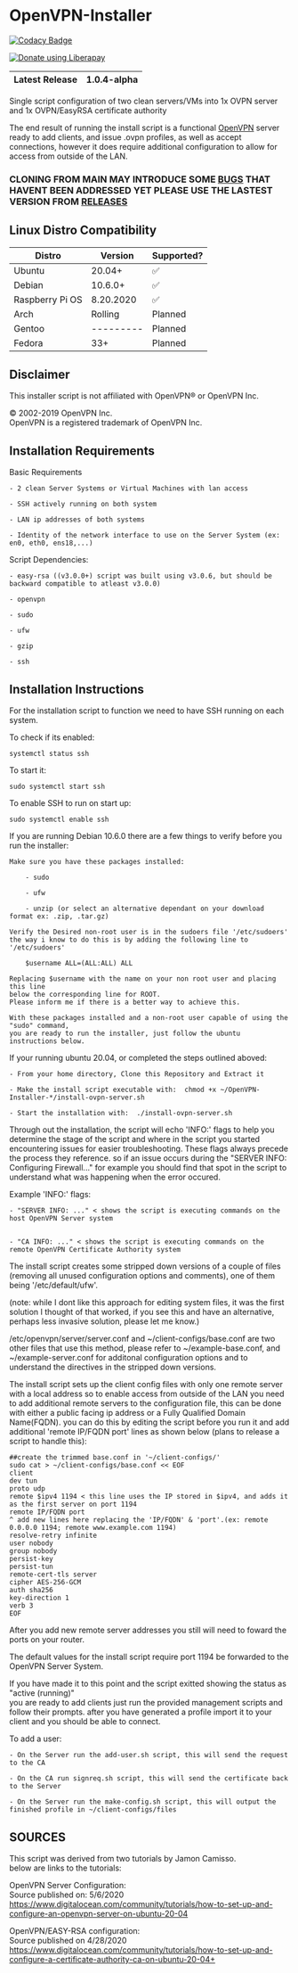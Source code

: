 # OpenVPN-Installer

[![Codacy Badge](https://api.codacy.com/project/badge/Grade/2e6459bb5b184250a1849a0e42aefa2f)](https://app.codacy.com/gh/DylanAKing/OpenVPN-Installer?utm_source=github.com&utm_medium=referral&utm_content=DylanAKing/OpenVPN-Installer&utm_campaign=Badge_Grade_Settings)

<noscript><a href="https://liberapay.com/DylanAKing/donate"><img alt="Donate using Liberapay" src="https://liberapay.com/assets/widgets/donate.svg"></a></noscript> 

| Latest Release | 1.0.4-alpha |    
| -------------- | ----- |

Single script configuration of two clean servers/VMs into 1x OVPN server and 1x OVPN/EasyRSA certificate authority

The end result of running the install script is a functional [OpenVPN](https://openvpn.net) server ready to add clients, and issue .ovpn profiles,
as well as accept connections, however it does require additional configuration to allow for access from outside of the LAN.

### CLONING FROM MAIN MAY INTRODUCE SOME [BUGS](https://github.com/DylanAKing/OpenVPN-Installer/issues) THAT HAVENT BEEN ADDRESSED YET PLEASE USE THE LASTEST VERSION FROM [RELEASES](https://github.com/DylanAKing/OpenVPN-Installer/releases)

## Linux Distro Compatibility
| Distro          |  Version  |     Supported?     |
| --------------- | --------- | ------------------ |
|     Ubuntu      |  20.04+   | :white_check_mark: |
|     Debian      |  10.6.0+  | :white_check_mark: |
| Raspberry Pi OS | 8.20.2020 | :white_check_mark: |
|     Arch        |  Rolling  |      Planned       |
|     Gentoo      | --------- |      Planned       |
|     Fedora      |    33+    |      Planned       |

## Disclaimer
This installer script is not affiliated with OpenVPN® or OpenVPN Inc.

© 2002-2019 OpenVPN Inc.\
OpenVPN is a registered trademark of OpenVPN  Inc.

## Installation Requirements
Basic Requirements

    - 2 clean Server Systems or Virtual Machines with lan access
    
    - SSH actively running on both system
    
    - LAN ip addresses of both systems
      
    - Identity of the network interface to use on the Server System (ex: en0, eth0, ens18,...) 

Script Dependencies:

    - easy-rsa ((v3.0.0+) script was built using v3.0.6, but should be backward compatible to atleast v3.0.0)
    
    - openvpn
    
    - sudo
    
    - ufw
    
    - gzip
    
    - ssh

## Installation Instructions

For the installation script to function we need to have SSH running on each system.

To check if its enabled:

    systemctl status ssh

To start it:

    sudo systemctl start ssh
    
To enable SSH to run on start up:

    sudo systemctl enable ssh

If you are running Debian 10.6.0 there are a few things to verify before you run the installer:

    Make sure you have these packages installed:
    
        - sudo
    
        - ufw
    
        - unzip (or select an alternative dependant on your download format ex: .zip, .tar.gz)
    
    Verify the Desired non-root user is in the sudoers file '/etc/sudoers'
    the way i know to do this is by adding the following line to '/etc/sudoers'
    
        $username ALL=(ALL:ALL) ALL
      
    Replacing $username with the name on your non root user and placing this line
    below the corresponding line for ROOT.
    Please inform me if there is a better way to achieve this.
  
    With these packages installed and a non-root user capable of using the "sudo" command,
    you are ready to run the installer, just follow the ubuntu instructions below.

If your running ubuntu 20.04, or completed the steps outlined aboved:

    - From your home directory, Clone this Repository and Extract it
  
    - Make the install script executable with:  chmod +x ~/OpenVPN-Installer-*/install-ovpn-server.sh
  
    - Start the installation with:  ./install-ovpn-server.sh

Through out the installation, the script will echo 'INFO:' flags to help you determine the stage of 
the script and where in the script you started encountering issues for easier troubleshooting. These flags always
precede the process they reference. so if an issue occurs during the "SERVER INFO: Configuring Firewall..." for
example you should find that spot in the script to understand what was happening when the error occured.

Example 'INFO:' flags:

    - "SERVER INFO: ..." < shows the script is executing commands on the host OpenVPN Server system
    
    
    - "CA INFO: ..." < shows the script is executing commands on the remote OpenVPN Certificate Authority system
   
The install script creates some stripped down versions of a couple of files (removing all unused configuration options and 
comments), one of them being '/etc/default/ufw'.

(note: while I dont like this approach for editing system files, it was the first solution I thought of that worked,
if you see this and have an alternative, perhaps less invasive solution, please let me know.)

/etc/openvpn/server/server.conf and ~/client-configs/base.conf are two other files that use this method, please refer
to ~/example-base.conf, and ~/example-server.conf for additonal configuration options and to understand the 
directives in the stripped down versions.

The install script sets up the client config files with only one remote server with a local address so to enable access from 
outside of the LAN you need to add additional remote servers to the configuration file, this can be done with either
a public facing ip address or a Fully Qualified Domain Name(FQDN). you can do this by editing the script before you
run it and add additional 'remote IP/FQDN port' lines as shown below (plans to release a script to handle this):

    ##create the trimmed base.conf in '~/client-configs/'
    sudo cat > ~/client-configs/base.conf << EOF
    client
    dev tun
    proto udp
    remote $ipv4 1194 < this line uses the IP stored in $ipv4, and adds it as the first server on port 1194
    remote IP/FQDN port
    ^ add new lines here replacing the 'IP/FQDN' & 'port'.(ex: remote 0.0.0.0 1194; remote www.example.com 1194)
    resolve-retry infinite
    user nobody
    group nobody
    persist-key
    persist-tun
    remote-cert-tls server
    cipher AES-256-GCM
    auth sha256
    key-direction 1
    verb 3
    EOF

After you add new remote server addresses you still will need to foward the ports on your router.

The default values for the install script require port 1194 be forwarded to the OpenVPN Server System.

If you have made it to this point and the script exitted showing the status as "active (running)"\
you are ready to add clients just run the provided management scripts and follow their prompts.
after you have generated a profile import it to your client and you should be able to connect.

To add a user:

    - On the Server run the add-user.sh script, this will send the request to the CA
    
    - On the CA run signreq.sh script, this will send the certificate back to the Server
    
    - On the Server run the make-config.sh script, this will output the finished profile in ~/client-configs/files

## SOURCES

This script was derived from two tutorials by Jamon Camisso.\
below are links to the tutorials:

OpenVPN Server Configuration:\
Source published on: 5/6/2020\
https://www.digitalocean.com/community/tutorials/how-to-set-up-and-configure-an-openvpn-server-on-ubuntu-20-04

OpenVPN/EASY-RSA configuration:\
Source published on 4/28/2020\
https://www.digitalocean.com/community/tutorials/how-to-set-up-and-configure-a-certificate-authority-ca-on-ubuntu-20-04+
